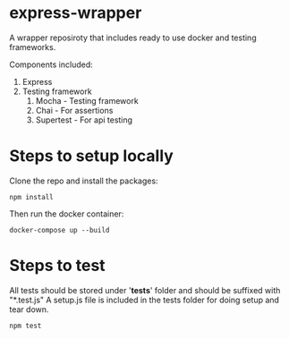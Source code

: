 # express-wrapper
A wrapper reposiroty that includes ready to use docker and testing frameworks.

Components included:
1. Express
2. Testing framework
   1. Mocha - Testing framework
   2. Chai - For assertions
   3. Supertest - For api testing

# Steps to setup locally

Clone the repo and install the packages:

```
npm install
```

Then run the docker container:

```
docker-compose up --build
```

# Steps to test
All tests should be stored under '__tests__' folder and should be suffixed with "*.test.js"
A setup.js file is included in the tests folder for doing setup and tear down.

```
npm test
```